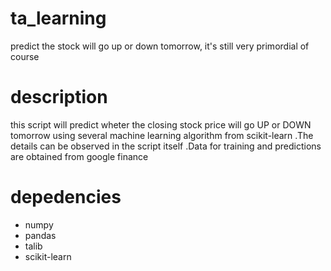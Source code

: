 # ta_learning
predict the stock will go up or down tomorrow, it's still very primordial of course

# description
this script will predict wheter the closing stock price will go UP or DOWN tomorrow using several machine learning algorithm from scikit-learn
.The details can be observed in the script itself
.Data for training and predictions are obtained from google finance

# depedencies
* numpy
* pandas
* talib
* scikit-learn
